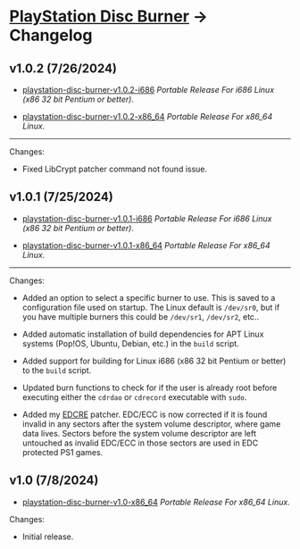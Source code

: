 # [PlayStation Disc Burner](readme.md) -> Changelog

## v1.0.2 (7/26/2024)

*   [playstation-disc-burner-v1.0.2-i686](https://github.com/alex-free/playstation-disc-burner/releases/download/v1.0.2/playstation-disc-burner-v1.0.2-i686.zip) _Portable Release For i686 Linux (x86 32 bit Pentium or better)_.

*   [playstation-disc-burner-v1.0.2-x86\_64](https://github.com/alex-free/playstation-disc-burner/releases/download/v1.0.2/playstation-disc-burner-v1.0.2-x86_64.zip) _Portable Release For x86\_64 Linux_.

---------------------------

Changes:

*   Fixed LibCrypt patcher command not found issue.

## v1.0.1 (7/25/2024)

*   [playstation-disc-burner-v1.0.1-i686](https://github.com/alex-free/playstation-disc-burner/releases/download/v1.0.1/playstation-disc-burner-v1.0.1-i686.zip) _Portable Release For i686 Linux (x86 32 bit Pentium or better)_.

*   [playstation-disc-burner-v1.0.1-x86\_64](https://github.com/alex-free/playstation-disc-burner/releases/download/v1.0.1/playstation-disc-burner-v1.0.1-x86_64.zip) _Portable Release For x86\_64 Linux_.

---------------------------

Changes:

*   Added an option to select a specific burner to use. This is saved to a configuration file used on startup. The Linux default is `/dev/sr0`, but if you have multiple burners this could be `/dev/sr1`, `/dev/sr2`, etc..

*   Added automatic installation of build dependencies for APT Linux systems (Pop!OS, Ubuntu, Debian, etc.) in the `build` script.

*   Added support for building for Linux i686 (x86 32 bit Pentium or better) to the `build` script.

*   Updated burn functions to check for if the user is already root before executing either the `cdrdao` or `cdrecord` executable with `sudo`.

*   Added my [EDCRE](https://github.com/alex-free/edcre) patcher. EDC/ECC is now corrected if it is found invalid in any sectors after the system volume descriptor, where game data lives. Sectors before the system volume descriptor are left untouched as invalid EDC/ECC in those sectors are used in EDC protected PS1 games.

## v1.0 (7/8/2024)

*   [playstation-disc-burner-v1.0-x86\_64](https://github.com/alex-free/playstation-disc-burner/releases/download/v1.0/playstation-disc-burner-v1.0-x86_64.zip) _Portable Release For x86\_64 Linux_.

Changes:

*   Initial release.